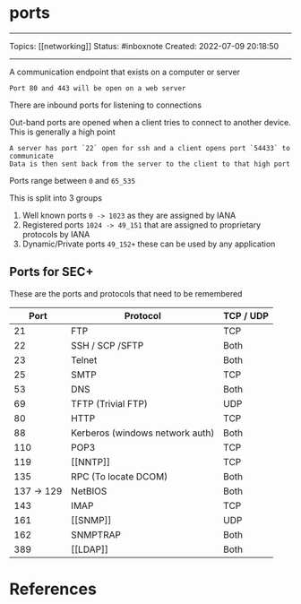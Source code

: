 # ports
---
Topics: [[networking]]
Status: #inboxnote
Created: 2022-07-09 20:18:50

---

A communication endpoint that exists on a computer or server

```ad-example
Port 80 and 443 will be open on a web server
```

There are inbound ports for listening to connections

Out-band ports are opened when a client tries to connect to another device. This is generally a high point

```ad-example
A server has port `22` open for ssh and a client opens port `54433` to communicate
Data is then sent back from the server to the client to that high port
```

Ports range between `0` and `65_535`

This is split into 3 groups
1. Well known ports `0 -> 1023` as they are assigned by IANA
2. Registered ports `1024 -> 49_151` that are assigned to proprietary protocols by IANA
3. Dynamic/Private ports `49_152+` these can be used by any application

## Ports for SEC+

These are the ports and protocols that need to be remembered

| Port       | Protocol                        | TCP / UDP |
| ---------- | ------------------------------- | --------- |
| 21         | FTP                             | TCP       |
| 22         | SSH / SCP /SFTP                 | Both      |
| 23         | Telnet                          | Both      |
| 25         | SMTP                            | TCP       |
| 53         | DNS                             | Both      |
| 69         | TFTP (Trivial FTP)              | UDP       |
| 80         | HTTP                            | TCP       |
| 88         | Kerberos (windows network auth) | Both      |
| 110        | POP3                            | TCP       |
| 119        | [[NNTP]]                        | TCP       |
| 135        | RPC (To locate DCOM)            | Both      |
| 137 -> 129 | NetBIOS                         | Both      |
| 143        | IMAP                            | TCP       |
| 161        | [[SNMP]]                        | UDP       |
| 162        | SNMPTRAP                        | Both      |
| 389        | [[LDAP]]                        | Both          |


# References
